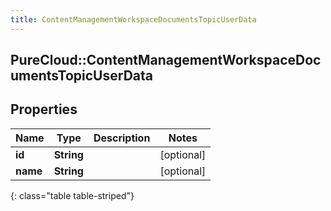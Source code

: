 ```yaml
---
title: ContentManagementWorkspaceDocumentsTopicUserData
---
```

## PureCloud::ContentManagementWorkspaceDocumentsTopicUserData

## Properties

|Name | Type | Description | Notes|
|------------ | ------------- | ------------- | -------------|
| **id** | **String** |  | [optional] |
| **name** | **String** |  | [optional] |
{: class="table table-striped"}


